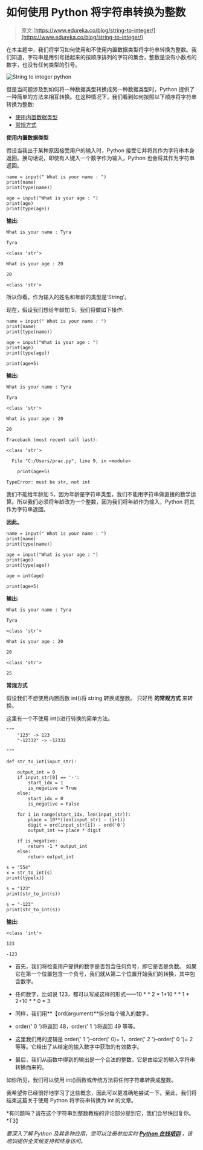 # 如何使用 Python 将字符串转换为整数

> 原文:[https://www.edureka.co/blog/string-to-integer/](https://www.edureka.co/blog/string-to-integer/)

在本主题中，我们将学习如何使用和不使用内置数据类型将字符串转换为整数。我们知道，字符串是用引号括起来的按顺序排列的字符的集合，整数是没有小数点的数字，也没有任何类型的引号。

![String to integer python](../Images/84d1f1f76a98d2e134707249e460b723.png)

但是当问题涉及到如何将一种数据类型转换成另一种数据类型时，Python 提供了一种简单的方法来相互转换。在这种情况下，我们看到如何按照以下顺序将字符串转换为整数:

*   [使用内置数据类型](#inbuilt)
*   [常规方式](#conventional)

**使用内置数据类型**

假设当我出于某种原因接受用户的输入时，Python 接受它并将其作为字符串本身返回。换句话说，即使有人键入一个数字作为输入，Python 也会将其作为字符串返回。

```
name = input(" What is your name : ")
print(name)
print(type(name))

age = input("What is your age : ")
print(age)
print(type(age))
```

**输出:**

`What is your name : Tyra`

`Tyra`

`<class 'str'>`

`What is your age : 20`

`20`

`<class 'str'>`

所以你看，作为输入的姓名和年龄的类型是‘String’。

现在，假设我们想给年龄加 5，我们将做如下操作:

```
name = input(" What is your name : ")
print(name)
print(type(name))

age = input("What is your age : ")
print(age)
print(type(age))

print(age+5)
```

**输出:**

`What is your name : Tyra`

`Tyra`

`<class 'str'>`

`What is your age : 20`

`20`

`Traceback (most recent call last):`

`<class 'str'>`

`  File "C:/Users/prac.py", line 9, in <module>`

`    print(age+5)`

`TypeError: must be str, not int`

我们不能给年龄加 5，因为年龄是字符串类型，我们不能用字符串做直接的数学运算。所以我们必须将年龄改为一个整数，因为我们将年龄作为输入，Python 将其作为字符串返回。

**因此。**

```
name = input(" What is your name : ")
print(name)
print(type(name))

age = input("What is your age : ")
print(age)
print(type(age))

age = int(age)

print(age+5)
```

**输出:**

`What is your name : Tyra`

`Tyra`

`<class 'str'>`

`What is your age : 20`

`20`

`<class 'str'>`

`25`

**常规方式**

假设我们不想使用内置函数 int()将 string 转换成整数。 只好用 **的常规方式** 来转换。

这里有一个不使用 int()进行转换的简单方法。

```
"""
    "123" -> 123
    "-12332" -> -12332

"""

def str_to_int(input_str):

    output_int = 0
    if input_str[0] == '-':
        start_idx = 1
        is_negative = True
    else:
        start_idx = 0
        is_negative = False

    for i in range(start_idx, len(input_str)):
        place = 10**(len(input_str) - (i+1))
        digit = ord(input_str[i]) - ord('0')
        output_int += place * digit

    if is_negative:
        return -1 * output_int
    else:
        return output_int

s = "554"
x = str_to_int(s)
print(type(x))

s = "123"
print(str_to_int(s))

s = "-123"
print(str_to_int(s))
```

**输出:**

`<class 'int'>`

`123`

`-123`

*   首先，我们将检查用户提供的数字是否包含任何负号，即它是否是负数。 如果它在第一个位置包含一个负号，我们就从第二个位置开始我们的转换，其中包含数字。

*   任何数字，比如说 123，都可以写成这样的形式——10 * * 2 * 1+10 * * 1 * 2+10 * * 0 * 3

*   同样，我们用**【ord(argument)**拆分每个输入的数字。

*   order(' 0 ')将返回 48，order(' 1 ')将返回 49 等等。

*   这里我们用的逻辑是 order(' 1 ')–order(' 0)= 1，order(' 2 ')–order(' 0 ')= 2 等等。它给出了从给定的输入数字中获取的有效数字。

*   最后，我们从函数中得到的输出是一个合法的整数，它是由给定的输入字符串转换而来的。

如你所见，我们可以使用 int()函数或传统方法将任何字符串转换成整数。

我希望你已经很好地学习了这些概念，因此可以更准确地尝试一下。至此，我们将结束这篇关于使用 Python 将字符串转换为 int 的文章。

*有问题吗？请在这个字符串到整数教程的评论部分提到它，我们会尽快回复你。*T3】

*要深入了解 Python 及其各种应用，您可以注册参加实时 **[Python 在线培训](https://www.edureka.co/python)** ，该培训提供全天候支持和终身访问。*
